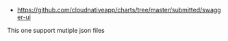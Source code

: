 * https://github.com/cloudnativeapp/charts/tree/master/submitted/swagger-ui

This one support mutiple json files
